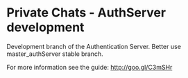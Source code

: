 Private Chats - AuthServer development
======================================
Development branch of the Authentication Server. Better use master_authServer stable branch.

For more information see the guide: http://goo.gl/C3mSHr
